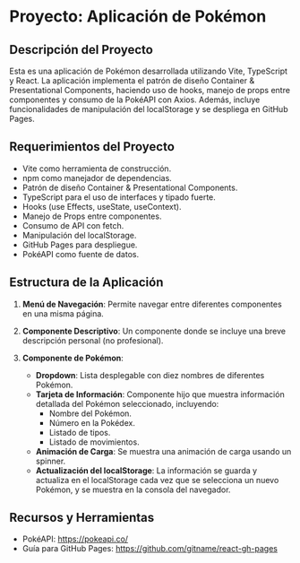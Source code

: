 # Proyecto: Aplicación de Pokémon

## Descripción del Proyecto

Esta es una aplicación de Pokémon desarrollada utilizando Vite, TypeScript y React. La aplicación implementa el patrón de diseño Container & Presentational Components, haciendo uso de hooks, manejo de props entre componentes y consumo de la PokéAPI con Axios. Además, incluye funcionalidades de manipulación del localStorage y se despliega en GitHub Pages.

## Requerimientos del Proyecto

- Vite como herramienta de construcción.
- npm como manejador de dependencias.
- Patrón de diseño Container & Presentational Components.
- TypeScript para el uso de interfaces y tipado fuerte.
- Hooks (use Effects, useState, useContext).
- Manejo de Props entre componentes.
- Consumo de API con fetch.
- Manipulación del localStorage.
- GitHub Pages para despliegue.
- PokéAPI como fuente de datos.

## Estructura de la Aplicación

1. **Menú de Navegación**: Permite navegar entre diferentes componentes en una misma página.
   
2. **Componente Descriptivo**: Un componente donde se incluye una breve descripción personal (no profesional).

3. **Componente de Pokémon**:
   - **Dropdown**: Lista desplegable con diez nombres de diferentes Pokémon.
   - **Tarjeta de Información**: Componente hijo que muestra información detallada del Pokémon seleccionado, incluyendo:
     - Nombre del Pokémon.
     - Número en la Pokédex.
     - Listado de tipos.
     - Listado de movimientos.
   - **Animación de Carga**: Se muestra una animación de carga usando un spinner.
   - **Actualización del localStorage**: La información se guarda y actualiza en el localStorage cada vez que se selecciona un nuevo Pokémon, y se muestra en la consola del navegador.

## Recursos y Herramientas

- PokéAPI: https://pokeapi.co/
- Guía para GitHub Pages: https://github.com/gitname/react-gh-pages
